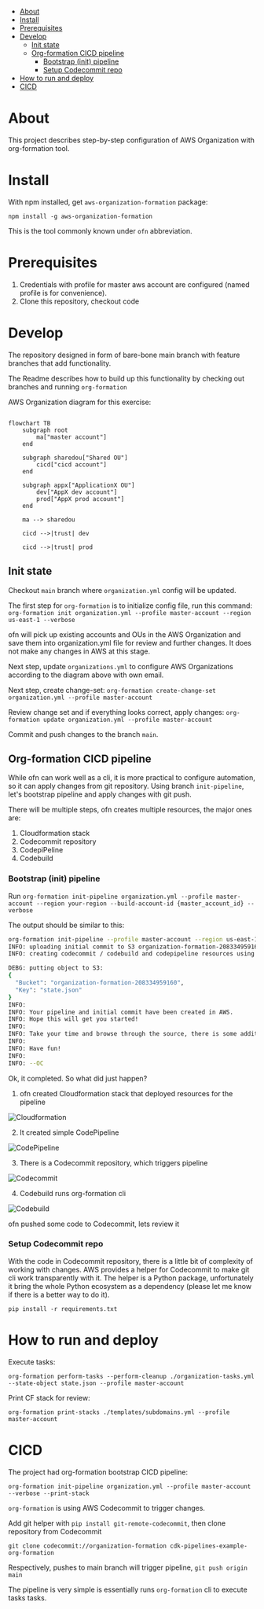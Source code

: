 - [About](#about)
- [Install](#install)
- [Prerequisites](#prerequisites)
- [Develop](#develop)
  - [Init state](#init-state)
  - [Org-formation CICD pipeline](#org-formation-cicd-pipeline)
    - [Bootstrap (init) pipeline](#bootstrap-init-pipeline)
    - [Setup Codecommit repo](#setup-codecommit-repo)
- [How to run and deploy](#how-to-run-and-deploy)
- [CICD](#cicd)

# About

This project describes step-by-step configuration of AWS Organization with org-formation tool.

# Install

With npm installed, get `aws-organization-formation` package:

`npm install -g aws-organization-formation`

This is the tool commonly known under `ofn` abbreviation.

# Prerequisites

1. Credentials with profile for master aws account are configured (named profile is for convenience).
2. Clone this repository, checkout code

# Develop

The repository designed in form of bare-bone main branch with feature branches that add functionality.

The Readme describes how to build up this functionality by checking out branches and running `org-formation`

AWS Organization diagram for this exercise:

```mermaid

flowchart TB
    subgraph root
        ma["master account"]
    end

    subgraph sharedou["Shared OU"]
        cicd["cicd account"]
    end

    subgraph appx["ApplicationX OU"]
        dev["AppX dev account"]
        prod["AppX prod account"]
    end

    ma --> sharedou

    cicd -->|trust| dev

    cicd -->|trust| prod
```

## Init state

Checkout `main` branch where `organization.yml` config will be updated.

The first step for `org-formation` is to initialize config file, run this command: `org-formation init organization.yml --profile master-account --region us-east-1 --verbose`

ofn will pick up existing accounts and OUs in the AWS Organization and save them into organization.yml file for review and further changes. It does not make any changes in AWS at this stage.

Next step, update `organizations.yml` to configure AWS Organizations according to the diagram above with own email.

Next step, create change-set: `org-formation create-change-set organization.yml --profile master-account`

Review change set and if everything looks correct, apply changes: `org-formation update organization.yml --profile master-account`

Commit and push changes to the branch `main`.

## Org-formation CICD pipeline

While ofn can work well as a cli, it is more practical to configure automation, so it can apply changes from git repository. Using branch `init-pipeline`, let's bootstrap pipeline and apply changes with git push.

There will be multiple steps, ofn creates multiple resources, the major ones are:

1. Cloudformation stack
2. Codecommit repository
3. CodepiPeline
4. Codebuild

### Bootstrap (init) pipeline

Run `org-formation init-pipeline organization.yml --profile master-account --region your-region --build-account-id {master_account_id} --verbose`

The output should be similar to this:

```bash
org-formation init-pipeline --profile master-account --region us-east-1 --build-account-id 208334959160 --verbose --print-stack
INFO: uploading initial commit to S3 organization-formation-208334959160/initial-commit.zip...
INFO: creating codecommit / codebuild and codepipeline resources using CloudFormation...

DEBG: putting object to S3:
{
  "Bucket": "organization-formation-208334959160",
  "Key": "state.json"
}
INFO:
INFO: Your pipeline and initial commit have been created in AWS.
INFO: Hope this will get you started!
INFO:
INFO: Take your time and browse through the source, there is some additional guidance as comments.
INFO:
INFO: Have fun!
INFO:
INFO: --OC
```

Ok, it completed. So what did just happen?

1. ofn created Cloudformation stack that deployed resources for the pipeline

![Cloudformation](media/ofn-pipeline-init-cf.png)

2. It created simple CodePipeline

![CodePipeline](media/ofn-pipeline-init-codepipeline.png)

3. There is a Codecommit repository, which triggers pipeline

![Codecommit](media/ofn-pipeline-init-codecommit.png)

4. Codebuild runs org-formation cli

![Codebuild](media/ofn-pipeline-init-codebuild.png)

ofn pushed some code to Codecommit, lets review it

### Setup Codecommit repo

With the code in Codecommit repository, there is a little bit of complexity of working with changes. AWS provides a helper for Codecommit to make git cli work transparently with it. The helper is a Python package, unfortunately it bring the whole Python ecosystem as a dependency (please let me know if there is a better way to do it).

`pip install -r requirements.txt`

# How to run and deploy

Execute tasks:

`org-formation perform-tasks --perform-cleanup ./organization-tasks.yml --state-object state.json --profile master-account`

Print CF stack for review:

`org-formation print-stacks ./templates/subdomains.yml --profile master-account`

# CICD

The project had org-formation bootstrap CICD pipeline:

`org-formation init-pipeline organization.yml --profile master-account --verbose --print-stack`

`org-formation` is using AWS Codecommit to trigger changes.

Add git helper with `pip install git-remote-codecommit`, then clone repository from Codecommit

`git clone codecommit://organization-formation cdk-pipelines-example-org-formation`

Respectively, pushes to main branch will trigger pipeline, `git push origin main`

The pipeline is very simple is essentially runs `org-formation` cli to execute tasks tasks.